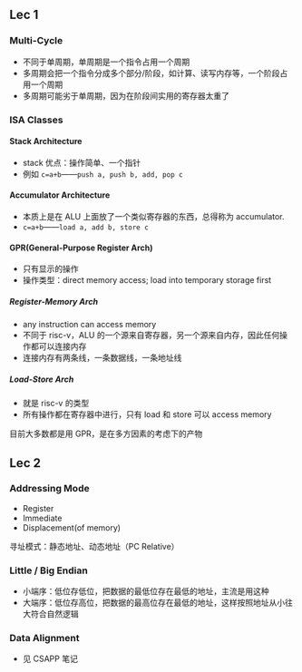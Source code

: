 ## Lec 1

### Multi-Cycle

- 不同于单周期，单周期是一个指令占用一个周期
- 多周期会把一个指令分成多个部分/阶段，如计算、读写内存等，一个阶段占用一个周期
- 多周期可能劣于单周期，因为在阶段间实用的寄存器太重了

### ISA Classes

#### Stack Architecture

- stack 优点：操作简单、一个指针
- 例如 `c=a+b`——`push a, push b, add, pop c`

#### Accumulator Architecture

- 本质上是在 ALU 上面放了一个类似寄存器的东西，总得称为 accumulator.
- `c=a+b`——`load a, add b, store c`

#### GPR(General-Purpose Register Arch)

- 只有显示的操作
- 操作类型：direct memory access; load into temporary storage first

##### Register-Memory Arch

- any instruction can access memory
- 不同于 risc-v，ALU 的一个源来自寄存器，另一个源来自内存，因此任何操作都可以连接内存
- 连接内存有两条线，一条数据线，一条地址线

##### Load-Store Arch

- 就是 risc-v 的类型
- 所有操作都在寄存器中进行，只有 load 和 store 可以 access memory

目前大多数都是用 GPR，是在多方因素的考虑下的产物

## Lec 2

### Addressing Mode

- Register
- Immediate
- Displacement(of memory)

寻址模式：静态地址、动态地址（PC Relative）

### Little / Big Endian

- 小端序：低位存低位，把数据的最低位存在最低的地址，主流是用这种
- 大端序：低位存高位，把数据的最高位存在最低的地址，这样按照地址从小往大符合自然逻辑

### Data Alignment

- 见 CSAPP 笔记